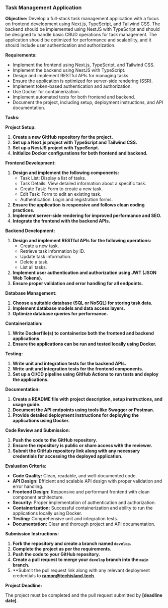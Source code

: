 ### Task Management Application

**Objective:**
Develop a full-stack task management application with a focus on frontend development using Next.js, TypeScript, and Tailwind CSS. The backend should be implemented using NestJS with TypeScript and should be designed to handle basic CRUD operations for task management. The application should be optimized for performance and scalability, and it should include user authentication and authorization.

**Requirements:**

- Implement the frontend using Next.js, TypeScript, and Tailwind CSS.
- Implement the backend using NestJS with TypeScript.
- Design and implement RESTful APIs for managing tasks.
- Ensure the application is optimized for server-side rendering (SSR).
- Implement token-based authentication and authorization.
- Use Docker for containerization.
- Implement automated tests for both frontend and backend.
- Document the project, including setup, deployment instructions, and API documentation.

**Tasks:**

**Project Setup:**

1. **Create a new GitHub repository for the project.**
2. **Set up a Next.js project with TypeScript and Tailwind CSS.**
3. **Set up a NestJS project with TypeScript.**
4. **Initialize Docker configurations for both frontend and backend.**

**Frontend Development:**

1. **Design and implement the following components:**
   - Task List: Display a list of tasks.
   - Task Details: View detailed information about a specific task.
   - Create Task: Form to create a new task.
   - Edit Task: Form to edit an existing task.
   - Authentication: Login and registration forms.
2. **Ensure the application is responsive and follows clean coding practices.**
3. **Implement server-side rendering for improved performance and SEO.**
4. **Integrate the frontend with the backend APIs.**

**Backend Development:**

1. **Design and implement RESTful APIs for the following operations:**
   - Create a new task.
   - Retrieve task information by ID.
   - Update task information.
   - Delete a task.
   - List all tasks.
2. **Implement user authentication and authorization using JWT (JSON Web Tokens).**
3. **Ensure proper validation and error handling for all endpoints.**

**Database Management:**

1. **Choose a suitable database (SQL or NoSQL) for storing task data.**
2. **Implement database models and data access layers.**
3. **Optimize database queries for performance.**

**Containerization:**

1. **Write Dockerfile(s) to containerize both the frontend and backend applications.**
2. **Ensure the applications can be run and tested locally using Docker.**

**Testing:**

1. **Write unit and integration tests for the backend APIs.**
2. **Write unit and integration tests for the frontend components.**
3. **Set up a CI/CD pipeline using GitHub Actions to run tests and deploy the applications.**

**Documentation:**

1. **Create a README file with project description, setup instructions, and usage guide.**
2. **Document the API endpoints using tools like Swagger or Postman.**
3. **Provide detailed deployment instructions for deploying the applications using Docker.**

**Code Review and Submission:**

1. **Push the code to the GitHub repository.**
2. **Ensure the repository is public or share access with the reviewer.**
3. **Submit the GitHub repository link along with any necessary credentials for accessing the deployed application.**

**Evaluation Criteria:**

- **Code Quality:** Clean, readable, and well-documented code.
- **API Design:** Efficient and scalable API design with proper validation and error handling.
- **Frontend Design:** Responsive and performant frontend with clean component architecture.
- **Security:** Proper implementation of authentication and authorization.
- **Containerization:** Successful containerization and ability to run the applications locally using Docker.
- **Testing:** Comprehensive unit and integration tests.
- **Documentation:** Clear and thorough project and API documentation.

**Submission Instructions:**

1. **Fork the repository and create a branch named `develop`.**
2. **Complete the project as per the requirements.**
3. **Push the code to your GitHub repository.**
4. **Create a pull request to merge your `develop` branch into the `main` branch.**
5. **Submit the pull request link along with any relevant deployment credentials to **ramon@techisland.tech**.

**Project Deadline:**

The project must be completed and the pull request submitted by **[deadline date]**.
